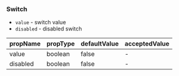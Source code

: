 ### Switch

* `value` \- switch value
* `disabled` \- disabled switch

|  propName  | propType | defaultValue | acceptedValue |
| ---------- | -------- | ------------ | ------------- |
| value      | boolean  | false        | -             |
| disabled   | boolean  | false        | -             |
